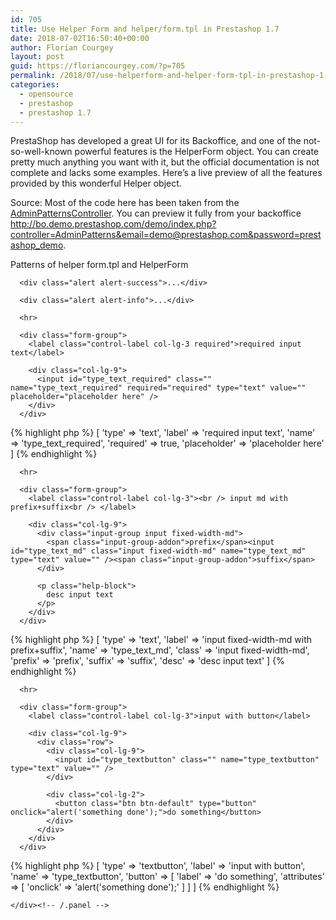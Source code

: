 ```yaml
---
id: 705
title: Use Helper Form and helper/form.tpl in Prestashop 1.7
date: 2018-07-02T16:50:40+00:00
author: Florian Courgey
layout: post
guid: https://floriancourgey.com/?p=705
permalink: /2018/07/use-helperform-and-helper-form-tpl-in-prestashop-1-7/
categories:
  - opensource
  - prestashop
  - prestashop 1.7
---
```

PrestaShop has developed a great UI for its Backoffice, and one of the not-so-well-known powerful features is the <span class="lang:php decode:true crayon-inline ">HelperForm</span>  object. You can create pretty much anything you want with it, but the official documentation is not complete and lacks some examples. Here&#8217;s a live preview of all the features provided by this wonderful Helper object.

<!--more-->

Source: Most of the code here has been taken from the [AdminPatternsController](https://github.com/PrestaShop/PrestaShop/blob/1.7.3.x/controllers/admin/AdminPatternsController.php). You can preview it fully from your backoffice <http://bo.demo.prestashop.com/demo/index.php?controller=AdminPatterns&email=demo@prestashop.com&password=prestashop_demo>.

<script type="text/javascript">
  document.querySelector('head').innerHTML = '<link rel="stylesheet" href="{{'/assets/prestashop-1.7.3-assets/css/admin-theme.css'|relative_url}}" type="text/css" />' + document.querySelector('head').innerHTML;
</script>

<div id="content" class="bootstrap p-0">
  <div class="form-horizontal">
    <div class="panel">
      <div class="panel-heading">
        <i class="icon-edit"></i> Patterns of helper form.tpl and HelperForm
      </div><!-- /.panel-heading -->


      <div class="alert alert-success">...</div>

      <div class="alert alert-info">...</div>

      <hr>

      <div class="form-group">
        <label class="control-label col-lg-3 required">required input text</label>

        <div class="col-lg-9">
          <input id="type_text_required" class="" name="type_text_required" required="required" type="text" value="" placeholder="placeholder here" />
        </div>
      </div>
{% highlight php %}
[
  'type' => 'text',
  'label' => 'required input text',
  'name' => 'type_text_required',
  'required' => true,
  'placeholder' => 'placeholder here'
]
{% endhighlight %}

      <hr>

      <div class="form-group">
        <label class="control-label col-lg-3"><br /> input md with prefix+suffix<br /> </label>

        <div class="col-lg-9">
          <div class="input-group input fixed-width-md">
            <span class="input-group-addon">prefix</span><input id="type_text_md" class="input fixed-width-md" name="type_text_md" type="text" value="" /><span class="input-group-addon">suffix</span>
          </div>

          <p class="help-block">
            desc input text
          </p>
        </div>
      </div>
{% highlight php %}
[
  'type' => 'text',
  'label' => 'input fixed-width-md with prefix+suffix',
  'name' => 'type_text_md',
  'class' => 'input fixed-width-md',
  'prefix' => 'prefix',
  'suffix' => 'suffix',
  'desc' => 'desc input text'
]
{% endhighlight %}

      <hr>

      <div class="form-group">
        <label class="control-label col-lg-3">input with button</label>

        <div class="col-lg-9">
          <div class="row">
            <div class="col-lg-9">
              <input id="type_textbutton" class="" name="type_textbutton" type="text" value="" />
            </div>

            <div class="col-lg-2">
              <button class="btn btn-default" type="button" onclick="alert('something done');">do something</button>
            </div>
          </div>
        </div>
      </div>
{% highlight php %}
[
  'type' => 'textbutton',
  'label' => 'input with button',
  'name' => 'type_textbutton',
  'button' => [
      'label' => 'do something',
      'attributes' => [
          'onclick' => 'alert('something done');'
      ]
  ]
]
{% endhighlight %}

    </div><!-- /.panel -->
  </div><!-- /.form-horizontal -->
</div><!-- /.bootstrap -->
